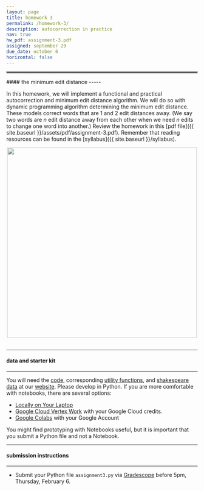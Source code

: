 ```yaml
---
layout: page
title: homework 3
permalink: /homework-3/
description: autocorrection in practice
nav: true
hw_pdf: assignment-3.pdf
assigned: september 29
due_date: october 6
horizontal: false
---
```


<hr style="border:2px solid gray">
#### the minimum edit distance
-----

In this homework, we will implement a functional and practical autocorrection and minimum edit distance algorithm. We will do so with dynamic programming algorithm determining the minimum edit distance. These models correct words that are 1 and 2 edit distances away. (We say two words are *n* edit distance away from each other when we need *n* edits to change one word into another.) Review the homework in this [pdf file]({{ site.baseurl }}/assets/pdf/assignment-3.pdf). Remember that reading resources can be found in the [syllabus]({{ site.baseurl }}/syllabus).

<center>
<img 
  src="../assets/img/misspelled.png"
  width="500" height="auto">
</center>
<br>

-----
#### data and starter kit
-----

You will need the [code](https://course.ccs.neu.edu/cs6120s25/assets/python/assignment3.py), corresponding [utility functions](https://course.ccs.neu.edu/cs6120s25/data/twitter/utils.py), and [shakespeare data](https://course.ccs.neu.edu/cs6120s25/data/shakespeare/shakespeare-edit.txt) at our [website](https://course.ccs.neu.edu/cs6120s25/data/shakespeare/). Please  develop in Python. If you are more comfortable with notebooks, there are several options:

* [Locally on Your Laptop](https://jupyter.org/install)
* [Google Cloud Vertex Work](https://console.cloud.google.com/vertex-ai/workbench) with your Google Cloud credits. 
* [Google Colabs](https://colab.research.google.com/) with your Google Account

You might find prototyping with Notebooks useful, but it is important that you submit a Python file and not a Notebook.

-----
#### submission instructions
-----

* Submit your Python file `assignment3.py` via  [Gradescope](https://www.gradescope.com) before 5pm, Thursday, February 6.

<!-- * Document templates can be either [Overleaf TeX File](https://www.overleaf.com/read/gbwryydmdjhv) or [DOCX File](https://docs.google.com/document/d/1Q8fpJo-gF_L0_TwUdw5E7x7faOAStK4n). When you've compiled/finished writing, **download the PDF** from Overleaf/Google and upload it to the submission link.  -->



<!--
<br><br><br>
<hr style="border:2px solid gray">
#### project checkpoint
-----

Each week, there will be a checkpoint for your project so that you are on track to turn in the project at the end of the semester. This week

* start thinking about what types of topics you're interested in researching. Write a three of them down and explain what interests you about them.
-->
